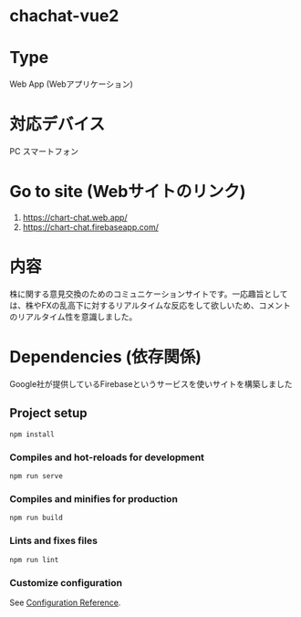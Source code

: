 # chachat-vue2

# Type
Web App (Webアプリケーション)

# 対応デバイス
PC
スマートフォン

# Go to site (Webサイトのリンク)
1. https://chart-chat.web.app/
2. https://chart-chat.firebaseapp.com/


# 内容
株に関する意見交換のためのコミュニケーションサイトです。一応趣旨としては、株やFXの乱高下に対するリアルタイムな反応をして欲しいため、コメントのリアルタイム性を意識しました。

# Dependencies (依存関係)
Google社が提供しているFirebaseというサービスを使いサイトを構築しました


## Project setup
```
npm install
```

### Compiles and hot-reloads for development
```
npm run serve
```

### Compiles and minifies for production
```
npm run build
```

### Lints and fixes files
```
npm run lint
```

### Customize configuration
See [Configuration Reference](https://cli.vuejs.org/config/).
